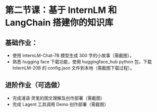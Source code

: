 # 第二节课：基于 InternLM 和 LangChain 搭建你的知识库
## 基础作业：
* 使用 InternLM-Chat-7B 模型生成 300 字的小故事（需截图）。
* 熟悉 hugging face 下载功能，使用 huggingface_hub python 包，下载 InternLM-20B 的 config.json 文件到本地（需截图下载过程）。

## 进阶作业（可选做）
* 完成浦语·灵笔的图文理解及创作部署（需截图）
* 完成 Lagent 工具调用 Demo 创作部署（需截图）

